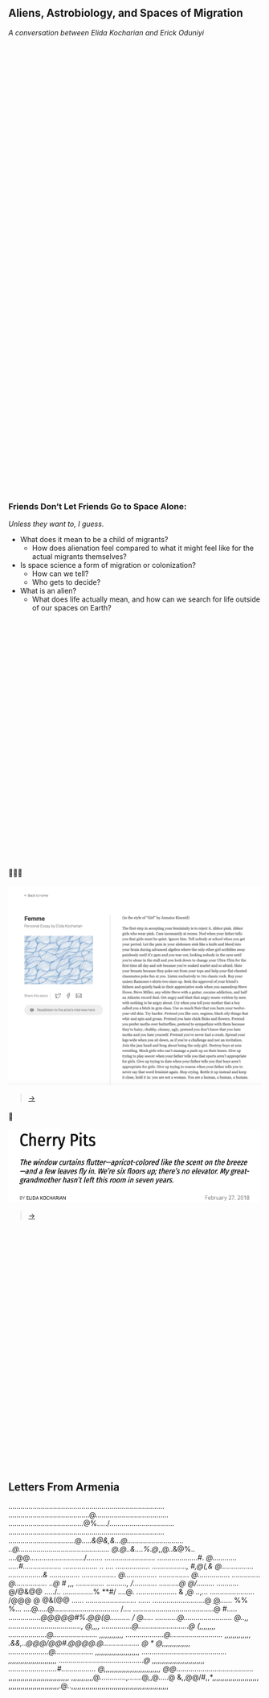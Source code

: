 ## Aliens, Astrobiology, and Spaces of Migration
_A conversation between Elida Kocharian and Erick Oduniyi_
<br/>  
<br/>  
<br/>  
<br/>  
<br/>  
<br/>  
<br/>  
<br/>  
<br/>  
<br/>  
<br/>  
<br/>  
<br/>  
<br/>
<br/>  
<br/>  
<br/>  
<br/>  
<br/>  
<br/>  
<br/>  
<br/>  
<br/>  
<br/>  
<br/>  
<br/>  
<br/>  
<br/>
### Friends Don’t Let Friends Go to Space Alone:
_Unless they want to, I guess._

* What does it mean to be a child of migrants? 
  * How does alienation feel compared to what it might feel like for the actual migrants themselves?
* Is space science a form of migration or colonization? 
  * How can we tell? 
  * Who gets to decide?
* What is an alien? 
  * What does life actually mean, and how can we search for life outside of our spaces on Earth?
<br/>  
<br/>  
<br/>  
<br/>  
<br/>  
<br/>  
<br/>  
<br/>  
<br/>  
<br/>  
<br/>  
<br/>  
<br/>  
<br/>
<br/>  
<br/>  
<br/>  
<br/>  
<br/>  
<br/>  
<br/>  
<br/>  
<br/>  
<br/>  
<br/>  
<br/>  
<br/>  
<br/>  

#### 👩🏻‍🎨
![femme.png](femme.png) 

> [->](https://womens.theharvardadvocate.com/femme)


#### 🍒
![cherry.png](cherry.png) 

> [->](https://www.thecrimson.com/article/2018/2/27/cherry-pits-endpaper/)

<br/>  
<br/>  
<br/>  
<br/>  
<br/>  
<br/>  
<br/>  
<br/>  
<br/>  
<br/>  
<br/>  
<br/>  
<br/>  
<br/>
<br/>  
<br/>  
<br/>  
<br/>  
<br/>  
<br/>  
<br/>  
<br/>  
<br/>  
<br/>  
<br/>  
<br/>  
<br/>  
<br/>

## Letters From Armenia
                                                                                
  ............................................................................. 
  ........................................@.................................... 
  .....................................@%...../................................ 
  ............................................................................. 
  .................................@....*.&@&,&...@............................ 
  ..@.............................................     @.@..&....%.@*,,@..&@%.. 
  ....@@.........................../........          ......................... 
  ....................#.   *@............             .....#................... 
  .................                ..                   ....  ................. 
  .................,                               #,@(,&     @................ 
  .................&                                            ............... 
  .................                                           @................ 
  ...............                                             @................ 
  ..............                                              @................ 
  ..@         #                                       ,,,        .............. 
  ..........,                                                     /............ 
  ..........@                                                       @/......... 
  ...........*                                    @/@&@@               ...../.. 
  ...............%                                                **#/   ....@. 
  ....................                            & ,@                   ..,... 
  ......................                     /@@@  @ @&(@@               ...... 
  .........................                                              ...... 
  ..........................@   [@](https://www.thecrimson.com/article/2020/10/2/kocharian-rostomian-saint-armenia-two-battles/)......     %%                             %... 
  ....@.....@................................                             /.... 
  ........................................@                              #..... 
  ............*....@@@@@#%.@@(@..........  /                             @..... 
  ...........@........................                                    @..,, 
  ....................................,                                   @,,,, 
  ...............@.........................@                          (,,,,,,,, 
  ...................@......................                       ,,,,,,,,,,,, 
  ...................@..........................                  ,,,,,,,,,,,,, 
  .&&,..@@@/@@#.@@@@.@..................  @ *                   @,,,,,,,,,,,,,, 
  ....................@...................               ,,,,,,,,,,,,,,,,,,,,,, 
  ..........................................           ,,,,,,,,,,,,,,,,,,,,,,,, 
  ..........................................@        ,,,,,,,,,,,,,,,,,,,,,,,,,, 
  ........................#.................      @,,,,,,,,,,,,,,,,,,,,,,,,,,,, 
  @@*......................................      ,,,,,,,,,,,,,,,,,,,,,,,,,,,,,, 
  ,,,,,,,,,,,@.............,.......@,,@.....@ &,,@@/#,,*,,,,,,,,,,,,,,,,,,,,,,, 
  ,,,,,,,,,,,,,,,,,,,,,,,,,.@..,,,,,,,,,,,,,,,,,,,,,,,,,,,,,,,,,,,,,,,,,,,,,,,,                        
